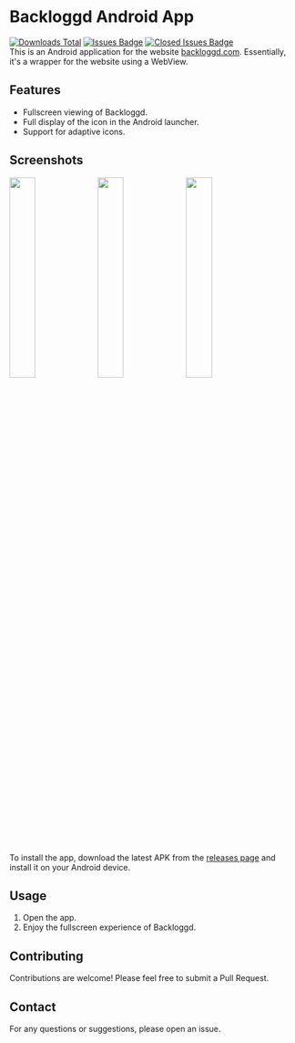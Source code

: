 # Backloggd Android App
[![Downloads Total](https://img.shields.io/github/downloads/wagenknecht/backloggd-android-app/total?style=for-the-badge)](https://github.com/wagenknecht/backloggd-android-app/releases/latest/download/backloggd.apk)
[![Issues Badge](https://img.shields.io/github/issues/wagenknecht/backloggd-android-app?style=for-the-badge)](https://github.com/wagenknecht/backloggd-android-app/issues)
[![Closed Issues Badge](https://img.shields.io/github/issues-closed/wagenknecht/backloggd-android-app?color=%238256d0&style=for-the-badge)](https://github.com/wagenknecht/backloggd-android-app/issues?q=is%3Aissue+is%3Aclosed)<br>
This is an Android application for the website [backloggd.com](https://backloggd.com). Essentially, it's a wrapper for the website using a WebView. 

## Features

- Fullscreen viewing of Backloggd.
- Full display of the icon in the Android launcher.
- Support for adaptive icons.

## Screenshots

<img src="https://github.com/wagenknecht/Backloggd/assets/70338036/b6a4b0fe-ee67-4c52-9a88-994fc451de05"  width="30%" >
<img src="https://github.com/wagenknecht/Backloggd/assets/70338036/a456bfb1-565c-4ef2-bbf8-43ee8ba52ed6"  width="30%" >
<img src="https://github.com/wagenknecht/Backloggd/assets/70338036/1295cc34-9b96-41b2-94a0-5362e56db6d7"  width="30%" >

To install the app, download the latest APK from the [releases page](https://github.com/wagenknecht/backloggd/releases) and install it on your Android device.

## Usage

1. Open the app.
2. Enjoy the fullscreen experience of Backloggd.

## Contributing

Contributions are welcome! Please feel free to submit a Pull Request.

## Contact

For any questions or suggestions, please open an issue.

